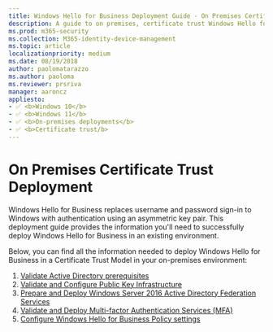 ```yaml
---
title: Windows Hello for Business Deployment Guide - On Premises Certificate Trust Deployment
description: A guide to on premises, certificate trust Windows Hello for Business deployment.
ms.prod: m365-security
ms.collection: M365-identity-device-management
ms.topic: article
localizationpriority: medium
ms.date: 08/19/2018
author: paolomatarazzo
ms.author: paoloma
ms.reviewer: prsriva
manager: aaroncz
appliesto:
- ✅ <b>Windows 10</b>
- ✅ <b>Windows 11</b>
- ✅ <b>On-premises deployments</b>
- ✅ <b>Certificate trust/b>
---
```

# On Premises Certificate Trust Deployment

Windows Hello for Business replaces username and password sign-in to Windows with authentication using an asymmetric key pair. This deployment guide provides the information you'll need to successfully deploy Windows Hello for Business in an existing environment.  

Below, you can find all the information needed to deploy Windows Hello for Business in a Certificate Trust Model in your on-premises environment:

1. [Validate Active Directory prerequisites](hello-cert-trust-validate-ad-prereq.md)
2. [Validate and Configure Public Key Infrastructure](hello-cert-trust-validate-pki.md)
3. [Prepare and Deploy Windows Server 2016 Active Directory Federation Services](hello-cert-trust-adfs.md)
4. [Validate and Deploy Multi-factor Authentication Services (MFA)](hello-cert-trust-validate-deploy-mfa.md)
5. [Configure Windows Hello for Business Policy settings](hello-cert-trust-policy-settings.md)
